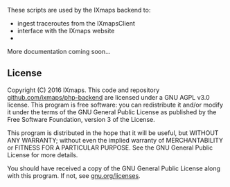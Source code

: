 These scripts are used by the IXmaps backend to:
- ingest traceroutes from the IXmapsClient
- interface with the IXmaps website
- 
More documentation coming soon...

## License
Copyright (C) 2016 IXmaps.
This code and repository [github.com/ixmaps/php-backend](https://github.com/ixmaps/php-backend) are licensed under a GNU AGPL v3.0 license. This program is free software: you can redistribute it and/or modify it under the terms of the GNU General Public License as published by the Free Software Foundation, version 3 of the License.

This program is distributed in the hope that it will be useful, but WITHOUT ANY WARRANTY; without even the implied warranty of MERCHANTABILITY or FITNESS FOR A PARTICULAR PURPOSE. See the GNU General Public License for more details.

You should have received a copy of the GNU General Public License along with this program.  If not, see [gnu.org/licenses](https://gnu.org/licenses/agpl.html).
